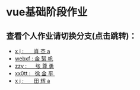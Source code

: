 # vue基础阶段作业
## 查看个人作业请切换分支(点击跳转)：
<ul>
<li><a href="https://github.com/xx0tt-public/vuecli-day06/tree/xj"  > x&nbsp;j&nbsp;:&nbsp; &nbsp;  &nbsp;&nbsp;&nbsp;肖&nbsp;杰 a </a></li>
<li><a href="https://github.com/xx0tt-public/vuecli-day06/tree/webxf"> webxf&nbsp;:  金&nbsp;絮&nbsp;帆 </a></li>
<li><a href="https://github.com/xx0tt-public/vuecli-day06/tree/zzy"> zzy&nbsp;:&nbsp; &nbsp;  &nbsp;&nbsp;张&nbsp;尊&nbsp;勇</a></li>
<li><a href="https://github.com/xx0tt-public/vuecli-day06/tree/xx0tt"> xx0tt&nbsp;:&nbsp;  &nbsp;徐&nbsp;金&nbsp;平&nbsp; </a></li>
<li><a href="https://github.com/xx0tt-public/vuecli-day06/tree/tianhui"  > x&nbsp;j&nbsp;:&nbsp; &nbsp;  &nbsp;&nbsp;&nbsp;田&nbsp;辉 a </a></li>
</ul>

